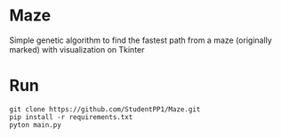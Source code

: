# Maze
Simple genetic algorithm to find the fastest path from a maze (originally marked) with visualization on Tkinter

# Run
```
git clone https://github.com/StudentPP1/Maze.git
pip install -r requirements.txt
pyton main.py
```
